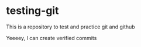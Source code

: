 # testing-git
This is a repository to test and practice git and github

Yeeeey, I can create verified commits